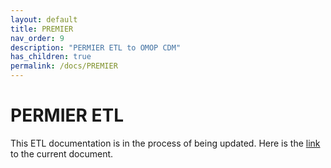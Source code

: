 ```yaml
---
layout: default
title: PREMIER
nav_order: 9
description: "PERMIER ETL to OMOP CDM"
has_children: true
permalink: /docs/PREMIER
---
```


# PERMIER ETL

This ETL documentation is in the process of being updated. Here is the [link](https://github.com/OHDSI/ETL-CDMBuilder/blob/master/man/PREMIER/Premier_ETL_CDM_V5_3.doc) to the current document. 